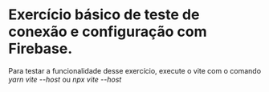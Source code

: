 # Exercício básico de teste de conexão e configuração com Firebase.

Para testar a funcionalidade desse exercício, execute o vite com o comando *yarn vite --host* ou *npx vite --host*